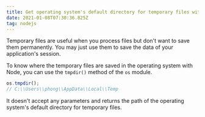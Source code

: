 ```yaml
---
title: Get operating system's default directory for temporary files with Node
date: 2021-01-08T07:30:36.825Z
tag: nodejs
---
```

Temporary files are useful when you process files but don't want to save them permanently. You may just use them to save the data of your application's session. 

To know where the temporary files are saved in the operating system with Node, you can use the `tmpdir()` method of the `os` module. 

```javascript
os.tmpdir();
// C:\\Users\\phong\\AppData\\Local\\Temp
```

It doesn't accept any parameters and returns the path of the operating system's default directory for temporary files.